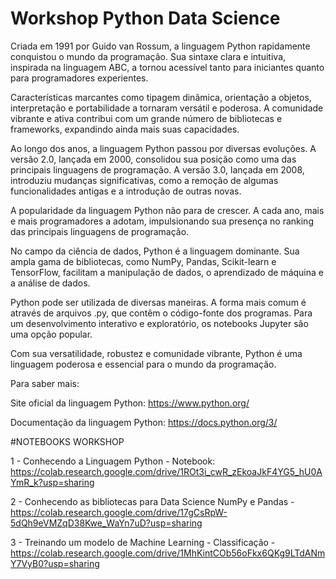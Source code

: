 # Workshop Python Data Science


Criada em 1991 por Guido van Rossum, a linguagem Python rapidamente conquistou o mundo da programação. Sua sintaxe clara e intuitiva, inspirada na linguagem ABC, a tornou acessível tanto para iniciantes quanto para programadores experientes.

Características marcantes como tipagem dinâmica, orientação a objetos, interpretação e portabilidade a tornaram versátil e poderosa. A comunidade vibrante e ativa contribui com um grande número de bibliotecas e frameworks, expandindo ainda mais suas capacidades.

Ao longo dos anos, a linguagem Python passou por diversas evoluções. A versão 2.0, lançada em 2000, consolidou sua posição como uma das principais linguagens de programação. A versão 3.0, lançada em 2008, introduziu mudanças significativas, como a remoção de algumas funcionalidades antigas e a introdução de outras novas.

A popularidade da linguagem Python não para de crescer. A cada ano, mais e mais programadores a adotam, impulsionando sua presença no ranking das principais linguagens de programação.

No campo da ciência de dados, Python é a linguagem dominante. Sua ampla gama de bibliotecas, como NumPy, Pandas, Scikit-learn e TensorFlow, facilitam a manipulação de dados, o aprendizado de máquina e a análise de dados.

Python pode ser utilizada de diversas maneiras. A forma mais comum é através de arquivos .py, que contêm o código-fonte dos programas. Para um desenvolvimento interativo e exploratório, os notebooks Jupyter são uma opção popular.

Com sua versatilidade, robustez e comunidade vibrante, Python é uma linguagem poderosa e essencial para o mundo da programação.

Para saber mais:

Site oficial da linguagem Python: https://www.python.org/

Documentação da linguagem Python: https://docs.python.org/3/

#NOTEBOOKS WORKSHOP

1 - Conhecendo a Linguagem Python - Notebook: https://colab.research.google.com/drive/1ROt3i_cwR_zEkoaJkF4YG5_hU0AYmR_k?usp=sharing

2 - Conhecendo as bibliotecas para Data Science NumPy e Pandas - https://colab.research.google.com/drive/17gCsRpW-5dQh9eVMZqD38Kwe_WaYn7uD?usp=sharing

3 - Treinando um modelo de Machine Learning - Classificação - https://colab.research.google.com/drive/1MhKintCOb56oFkx6QKg9LTdANmY7VyB0?usp=sharing
